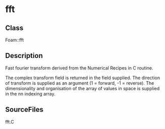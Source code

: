 # fft 
## Class
Foam::fft

## Description
Fast fourier transform derived from the Numerical
Recipes in C routine.

The complex transform field is returned in the field supplied.  The
direction of transform is supplied as an argument (1 = forward, -1 =
reverse).  The dimensionality and organisation of the array of values
in space is supplied in the nn indexing array.

## SourceFiles
fft.C

